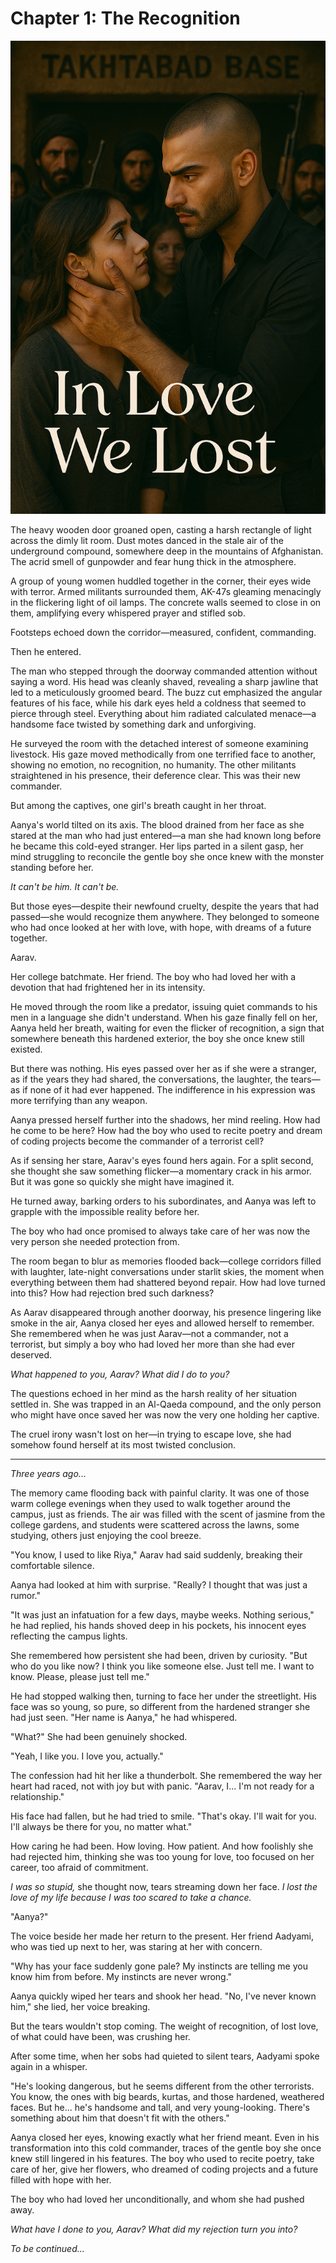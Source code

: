 # Chapter 1: The Recognition

![Al Kayda](../assets/ch1-1.png)

The heavy wooden door groaned open, casting a harsh rectangle of light across the dimly lit room. Dust motes danced in the stale air of the underground compound, somewhere deep in the mountains of Afghanistan. The acrid smell of gunpowder and fear hung thick in the atmosphere.

A group of young women huddled together in the corner, their eyes wide with terror. Armed militants surrounded them, AK-47s gleaming menacingly in the flickering light of oil lamps. The concrete walls seemed to close in on them, amplifying every whispered prayer and stifled sob.

Footsteps echoed down the corridor—measured, confident, commanding.

Then he entered.

The man who stepped through the doorway commanded attention without saying a word. His head was cleanly shaved, revealing a sharp jawline that led to a meticulously groomed beard. The buzz cut emphasized the angular features of his face, while his dark eyes held a coldness that seemed to pierce through steel. Everything about him radiated calculated menace—a handsome face twisted by something dark and unforgiving.

He surveyed the room with the detached interest of someone examining livestock. His gaze moved methodically from one terrified face to another, showing no emotion, no recognition, no humanity. The other militants straightened in his presence, their deference clear. This was their new commander.

But among the captives, one girl's breath caught in her throat.

Aanya's world tilted on its axis. The blood drained from her face as she stared at the man who had just entered—a man she had known long before he became this cold-eyed stranger. Her lips parted in a silent gasp, her mind struggling to reconcile the gentle boy she once knew with the monster standing before her.

*It can't be him. It can't be.*

But those eyes—despite their newfound cruelty, despite the years that had passed—she would recognize them anywhere. They belonged to someone who had once looked at her with love, with hope, with dreams of a future together.

Aarav.

Her college batchmate. Her friend. The boy who had loved her with a devotion that had frightened her in its intensity.

He moved through the room like a predator, issuing quiet commands to his men in a language she didn't understand. When his gaze finally fell on her, Aanya held her breath, waiting for even the flicker of recognition, a sign that somewhere beneath this hardened exterior, the boy she once knew still existed.

But there was nothing. His eyes passed over her as if she were a stranger, as if the years they had shared, the conversations, the laughter, the tears—as if none of it had ever happened. The indifference in his expression was more terrifying than any weapon.

Aanya pressed herself further into the shadows, her mind reeling. How had he come to be here? How had the boy who used to recite poetry and dream of coding projects become the commander of a terrorist cell?

As if sensing her stare, Aarav's eyes found hers again. For a split second, she thought she saw something flicker—a momentary crack in his armor. But it was gone so quickly she might have imagined it.

He turned away, barking orders to his subordinates, and Aanya was left to grapple with the impossible reality before her.

The boy who had once promised to always take care of her was now the very person she needed protection from.

The room began to blur as memories flooded back—college corridors filled with laughter, late-night conversations under starlit skies, the moment when everything between them had shattered beyond repair. How had love turned into this? How had rejection bred such darkness?

As Aarav disappeared through another doorway, his presence lingering like smoke in the air, Aanya closed her eyes and allowed herself to remember. She remembered when he was just Aarav—not a commander, not a terrorist, but simply a boy who had loved her more than she had ever deserved.

*What happened to you, Aarav? What did I do to you?*

The questions echoed in her mind as the harsh reality of her situation settled in. She was trapped in an Al-Qaeda compound, and the only person who might have once saved her was now the very one holding her captive.

The cruel irony wasn't lost on her—in trying to escape love, she had somehow found herself at its most twisted conclusion.

---

*Three years ago...*

The memory came flooding back with painful clarity. It was one of those warm college evenings when they used to walk together around the campus, just as friends. The air was filled with the scent of jasmine from the college gardens, and students were scattered across the lawns, some studying, others just enjoying the cool breeze.

"You know, I used to like Riya," Aarav had said suddenly, breaking their comfortable silence.

Aanya had looked at him with surprise. "Really? I thought that was just a rumor."

"It was just an infatuation for a few days, maybe weeks. Nothing serious," he had replied, his hands shoved deep in his pockets, his innocent eyes reflecting the campus lights.

She remembered how persistent she had been, driven by curiosity. "But who do you like now? I think you like someone else. Just tell me. I want to know. Please, please just tell me."

He had stopped walking then, turning to face her under the streetlight. His face was so young, so pure, so different from the hardened stranger she had just seen. "Her name is Aanya," he had whispered.

"What?" She had been genuinely shocked.

"Yeah, I like you. I love you, actually."

The confession had hit her like a thunderbolt. She remembered the way her heart had raced, not with joy but with panic. "Aarav, I... I'm not ready for a relationship."

His face had fallen, but he had tried to smile. "That's okay. I'll wait for you. I'll always be there for you, no matter what."

How caring he had been. How loving. How patient. And how foolishly she had rejected him, thinking she was too young for love, too focused on her career, too afraid of commitment.

*I was so stupid,* she thought now, tears streaming down her face. *I lost the love of my life because I was too scared to take a chance.*

"Aanya?"

The voice beside her made her return to the present. Her friend Aadyami, who was tied up next to her, was staring at her with concern.

"Why has your face suddenly gone pale? My instincts are telling me you know him from before. My instincts are never wrong."

Aanya quickly wiped her tears and shook her head. "No, I've never known him," she lied, her voice breaking.

But the tears wouldn't stop coming. The weight of recognition, of lost love, of what could have been, was crushing her.

After some time, when her sobs had quieted to silent tears, Aadyami spoke again in a whisper.

"He's looking dangerous, but he seems different from the other terrorists. You know, the ones with big beards, kurtas, and those hardened, weathered faces. But he... he's handsome and tall, and very young-looking. There's something about him that doesn't fit with the others."

Aanya closed her eyes, knowing exactly what her friend meant. Even in his transformation into this cold commander, traces of the gentle boy she once knew still lingered in his features. The boy who used to recite poetry, take care of her, give her flowers, who dreamed of coding projects and a future filled with hope with her.

The boy who had loved her unconditionally, and whom she had pushed away.

*What have I done to you, Aarav? What did my rejection turn you into?*

*To be continued...*
